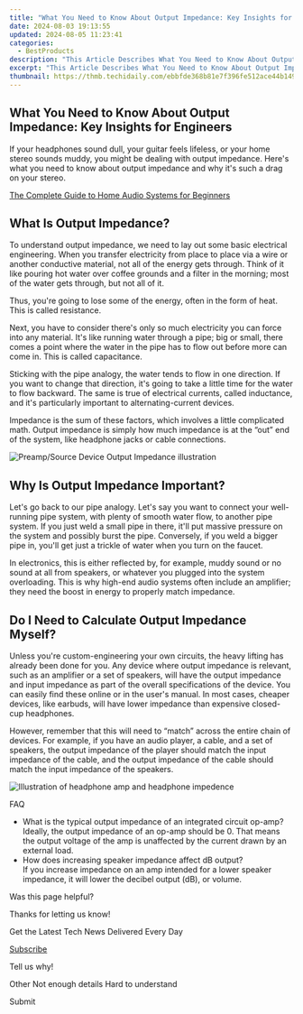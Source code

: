 ```yaml
---
title: "What You Need to Know About Output Impedance: Key Insights for Engineers"
date: 2024-08-03 19:13:55
updated: 2024-08-05 11:23:41
categories:
  - BestProducts
description: "This Article Describes What You Need to Know About Output Impedance: Key Insights for Engineers"
excerpt: "This Article Describes What You Need to Know About Output Impedance: Key Insights for Engineers"
thumbnail: https://thmb.techidaily.com/ebbfde368b81e7f396fe512ace44b149bef6fef394a1d6fd8cfa20e2c4a0b6c3.jpg
---
```


## What You Need to Know About Output Impedance: Key Insights for Engineers
 If your headphones sound dull, your guitar feels lifeless, or your home stereo sounds muddy, you might be dealing with output impedance. Here's what you need to know about output impedance and why it's such a drag on your stereo.

[The Complete Guide to Home Audio Systems for Beginners](https://www.lifewire.com/best-home-audio-systems-4038589)

## What Is Output Impedance?

 To understand output impedance, we need to lay out some basic electrical engineering. When you transfer electricity from place to place via a wire or another conductive material, not all of the energy gets through. Think of it like pouring hot water over coffee grounds and a filter in the morning; most of the water gets through, but not all of it.

 Thus, you're going to lose some of the energy, often in the form of heat. This is called resistance.

 Next, you have to consider there's only so much electricity you can force into any material. It's like running water through a pipe; big or small, there comes a point where the water in the pipe has to flow out before more can come in. This is called capacitance.

 Sticking with the pipe analogy, the water tends to flow in one direction. If you want to change that direction, it's going to take a little time for the water to flow backward. The same is true of electrical currents, called inductance, and it's particularly important to alternating-current devices.

 Impedance is the sum of these factors, which involves a little complicated math. Output impedance is simply how much impedance is at the “out” end of the system, like headphone jacks or cable connections.

![Preamp/Source Device Output Impedance illustration](https://www.lifewire.com/thmb/2uMxopOgPztSNSQ6EpMeP38PVoQ=/1500x0/filters:no_upscale():max_bytes(150000):strip_icc():format(webp)/outputimpedance-eed49ae86d1642609f1af6aed4706f6e.jpg)

## Why Is Output Impedance Important?

 Let's go back to our pipe analogy. Let's say you want to connect your well-running pipe system, with plenty of smooth water flow, to another pipe system. If you just weld a small pipe in there, it'll put massive pressure on the system and possibly burst the pipe. Conversely, if you weld a bigger pipe in, you'll get just a trickle of water when you turn on the faucet.

 In electronics, this is either reflected by, for example, muddy sound or no sound at all from speakers, or whatever you plugged into the system overloading. This is why high-end audio systems often include an amplifier; they need the boost in energy to properly match impedance.

## Do I Need to Calculate Output Impedance Myself?

 Unless you're custom-engineering your own circuits, the heavy lifting has already been done for you. Any device where output impedance is relevant, such as an amplifier or a set of speakers, will have the output impedance and input impedance as part of the overall specifications of the device. You can easily find these online or in the user's manual. In most cases, cheaper devices, like earbuds, will have lower impedance than expensive closed-cup headphones.

 However, remember that this will need to “match” across the entire chain of devices. For example, if you have an audio player, a cable, and a set of speakers, the output impedance of the player should match the input impedance of the cable, and the output impedance of the cable should match the input impedance of the speakers.

![Illustration of headphone amp and headphone impedence](https://www.lifewire.com/thmb/Jcg2DZd5eoZkiYb7lvddSL8Hfeg=/1500x0/filters:no_upscale():max_bytes(150000):strip_icc():format(webp)/headphoneimpedance-09fc6f4607824c86a93eaac581068c2e.jpg)

 FAQ

* What is the typical output impedance of an integrated circuit op-amp?  
 Ideally, the output impedance of an op-amp should be 0\. That means the output voltage of the amp is unaffected by the current drawn by an external load.
* How does increasing speaker impedance affect dB output?  
 If you increase impedance on an amp intended for a lower speaker impedance, it will lower the decibel output (dB), or volume.

Was this page helpful?

Thanks for letting us know!

 Get the Latest Tech News Delivered Every Day

[Subscribe](https://www.lifewire.com/#)

Tell us why!

 Other  Not enough details  Hard to understand

 Submit

<ins class="adsbygoogle"
     style="display:block"
     data-ad-format="autorelaxed"
     data-ad-client="ca-pub-7571918770474297"
     data-ad-slot="1223367746"></ins>



<ins class="adsbygoogle"
     style="display:block"
     data-ad-client="ca-pub-7571918770474297"
     data-ad-slot="8358498916"
     data-ad-format="auto"
     data-full-width-responsive="true"></ins>
